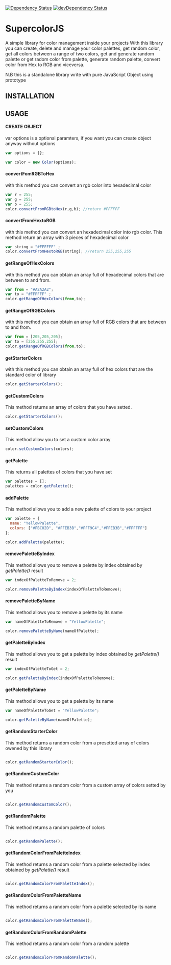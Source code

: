 [![Dependency Status](https://david-dm.org/sircamp/supercolor.png)](https://david-dm.org/sircamp/supercolor)
[![devDependency Status](https://david-dm.org/sircamp/supercolor/dev-status.png)](https://david-dm.org/sircamp/supercolor#info=devDependencies)

# SupercolorJS
A simple library for color management inside your projects
With this library you can create, delete and manage your color palettes, get random color, get all colors between a range of two colors, get and generate random palette or get radom color from palette, generate random palette, convert color from Hex to RGB and viceversa.

N.B this is a standalone library write with pure JavaScript Object using prototype

## INSTALLATION



## USAGE

#### CREATE OBJECT

var options is a optional paramters, if you want you can create object anyway without options
```javascript
var options = {};

var color = new Color(options);
```

#### convertFomRGBToHex

with this method you can convert an rgb color into hexadecimal color
```javascript
var r = 255;
var g = 255;
var b = 255;
color.convertFromRGBtoHex(r,g,b); //return #FFFFFF
```

#### convertFromHextoRGB

with this method you can convert an hexadecimal color into rgb color.
This method return an array with 3 pieces of hexadecimal color
```javascript
var string = "#FFFFFF" ;
color.convertFromHextoRGB(string); //return 255,255,255
```

#### getRangeOfHexColors

with this method you can obtain an array full of hexadecimal colors that are between to and from.

```javascript
var from = "#A2A2A2";
var to = "#FFFFFF" ;
color.getRangeOfHexColors(from,to);
```

#### getRangeOfRGBColors
with this method you can obtain an array full of RGB colors that are between to and from.

```javascript
var from = [205,205,205];
var to = [255,255,255];
color.getRangeOfRGBColors(from,to);
```

#### getStarterColors
with this method you can obtain an array full of hex colors that are the standard color of library

```javascript
color.getStarterColors();
```

#### getCustomColors
This method returns an array of colors that you have setted.

```javascript
color.getStarterColors();
```
#### setCustomColors
This method allow you to set a custom color array

```javascript
color.setCustomColors(colors);
```

#### getPalette
This returns all palettes of colors that you have set

```javascript
var palettes = [];
palettes = color.getPalette();
```
#### addPalette
This method allows you to add a new palette of colors to your project

```javascript
var palette = {
  name: "YellowPalette",
  colors: ["#FBC02D", "#FFEB3B","#FFF9C4","#FFEB3B","#FFFFFF"]
};

color.addPalette(palette);
```

#### removePaletteByIndex
This method allows you to remove a pelette by index obtained by *getPalette()* result

```javascript
var indexOfPaletteToRemove = 2;

color.removePaletteByIndex(indexOfPaletteToRemove);
```

#### removePaletteByName
This method allows you to remove a pelette by its name

```javascript
var nameOfPaletteToRemove = "YellowPalette";

color.removePaletteByName(nameOfPalette);
```

#### getPaletteByIndex
This method allows you to get a pelette by index obtained by *getPalette()* result

```javascript
var indexOfPaletteToGet = 2;

color.getPaletteByIndex(indexOfPaletteToRemove);
```

#### getPaletteByName
This method allows you to get a pelette by its name

```javascript
var nameOfPaletteToGet = "YellowPalette";

color.getPaletteByName(nameOfPalette);
```

#### getRandomStarterColor
This method returns a random color from a presetted array of colors owened by this library

```javascript

color.getRandomStarterColor();
```

#### getRandomCustomColor
This method returns a random color from a custom array of colors setted by you

```javascript

color.getRandomCustomColor();
```

#### getRandomPalette
This method returns a random palette of colors 

```javascript

color.getRandomPalette();
```


#### getRandomColorFromPaletteIndex
This method returns a random color from a palette selected by index obtained by *getPalette()* result

```javascript

color.getRandomColorFromPaletteIndex();
```

#### getRandomColorFromPaletteName
This method returns a random color from a palette selected by its name

```javascript

color.getRandomColorFromPaletteName();
```

#### getRandomColorFromRandomPalette
This method returns a random color from a random palette 

```javascript

color.getRandomColorFromRandomPalette();
```


